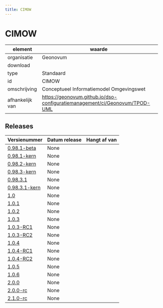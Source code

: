 ```yaml
---
title: CIMOW
---
```


# CIMOW

|element|waarde|
|-----|------|
| organisatie  |Geonovum|
| download  | [](<>)|
| type  |Standaard|
| id  |CIMOW|
| omschrijving  |Conceptueel Informatiemodel Omgevingswet|
|afhankelijk van |https://geonovum.github.io/dso-configuratiemanagement/ci/Geonovum/TPOD-UML|

## Releases

|Versienummer|Datum release|Hangt af van
|-------|-------|-----|
| [0.98.1-beta](<https://github.com/Geonovum/TPOD/blob/master/CIMOW/CIMOW v0.98.1-beta.pdf>)|None||
| [0.98.1-kern](<https://github.com/Geonovum/TPOD/blob/master/CIMOW/CIMOW v0.98.1-kern.pdf>)|None||
| [0.98.2-kern](<https://github.com/Geonovum/TPOD/blob/master/CIMOW/IMOW v0.98.2-kern.zip>)|None||
| [0.98.3-kern](<https://github.com/Geonovum/TPOD/blob/master/CIMOW/IMOW v0.98.3-kern.zip>)|None||
| [0.98.3.1](<https://github.com/Geonovum/TPOD/blob/master/CIMOW/CIMOW v0.98.3.1.pdf>)|None||
| [0.98.3.1-kern](<https://github.com/Geonovum/TPOD/blob/master/CIMOW/IMOW v0.98.3.1-kern.zip>)|None||
| [1.0](<https://github.com/Geonovum/TPOD/blob/master/CIMOW/IMOW v1.0.zip>)|None||
| [1.0.1](<https://github.com/Geonovum/TPOD/blob/master/CIMOW/CIMOW v1.0.1.pdf>)|None||
| [1.0.2](<https://github.com/Geonovum/TPOD/blob/master/CIMOW/IMOW v1.0.2.zip>)|None||
| [1.0.3](<https://github.com/Geonovum/TPOD/blob/master/CIMOW/CIMOW v1.0.3.pdf>)|None||
| [1.0.3-RC1](<https://github.com/Geonovum/TPOD/blob/master/CIMOW/IMOW v1.0.3-RC1.zip>)|None||
| [1.0.3-RC2](<https://github.com/Geonovum/TPOD/blob/master/CIMOW/IMOW v1.0.3-RC2.zip>)|None||
| [1.0.4](<https://github.com/Geonovum/TPOD/blob/master/CIMOW/CIMOW v1.0.4.pdf>)|None||
| [1.0.4-RC1](<https://github.com/Geonovum/TPOD/blob/master/CIMOW/CIMOW v1.0.4-RC1.pdf>)|None||
| [1.0.4-RC2](<https://github.com/Geonovum/TPOD/blob/master/CIMOW/CIMOW v1.0.4-RC2.pdf>)|None||
| [1.0.5](<https://github.com/Geonovum/TPOD/blob/master/CIMOW/CIMOW v1.0.5.pdf>)|None||
| [1.0.6](<https://github.com/Geonovum/TPOD/blob/master/CIMOW/CIMOW v1.0.6.pdf>)|None||
| [2.0.0](<https://github.com/Geonovum/TPOD/blob/master/CIMOW/CIMOW_v2.0.0.pdf>)|None||
| [2.0.0-rc](<https://github.com/Geonovum/TPOD/blob/master/CIMOW/IMOW v2.0.0-rc.zip>)|None||
| [2.1.0-rc](<https://github.com/Geonovum/TPOD/blob/master/CIMOW/CIMOW_v2.1.0-rc.pdf>)|None||

